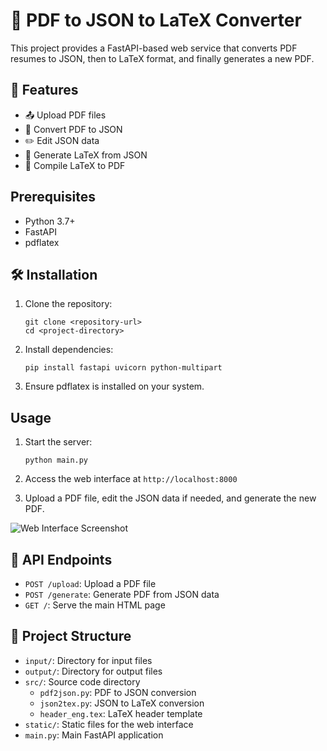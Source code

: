# 🚀 PDF to JSON to LaTeX Converter

This project provides a FastAPI-based web service that converts PDF resumes to JSON, then to LaTeX format, and finally generates a new PDF.

## 🌟 Features

- 📤 Upload PDF files
- 🔄 Convert PDF to JSON
- ✏️ Edit JSON data
- 📝 Generate LaTeX from JSON
- 📄 Compile LaTeX to PDF

## Prerequisites

- Python 3.7+
- FastAPI
- pdflatex

## 🛠️ Installation

1. Clone the repository:
   ```
   git clone <repository-url>
   cd <project-directory>
   ```

2. Install dependencies:
   ```
   pip install fastapi uvicorn python-multipart
   ```

3. Ensure pdflatex is installed on your system.

## Usage

1. Start the server:
   ```
   python main.py
   ```

2. Access the web interface at `http://localhost:8000`

3. Upload a PDF file, edit the JSON data if needed, and generate the new PDF.

![Web Interface Screenshot](path/to/screenshot.jpg)

## 🔗 API Endpoints

- `POST /upload`: Upload a PDF file
- `POST /generate`: Generate PDF from JSON data
- `GET /`: Serve the main HTML page

## 📁 Project Structure

- `input/`: Directory for input files
- `output/`: Directory for output files
- `src/`: Source code directory
  - `pdf2json.py`: PDF to JSON conversion
  - `json2tex.py`: JSON to LaTeX conversion
  - `header_eng.tex`: LaTeX header template
- `static/`: Static files for the web interface
- `main.py`: Main FastAPI application

